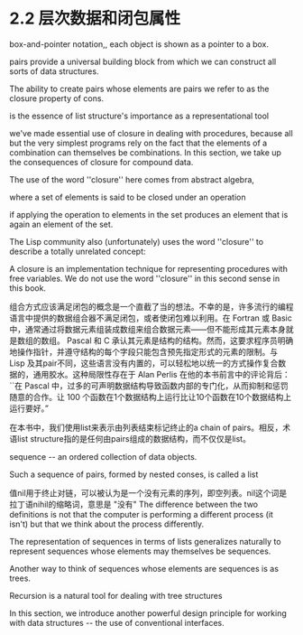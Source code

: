 # 2.2 层次数据和闭包属性

box-and-pointer notation,, each object is shown as a pointer to a box. 

pairs provide a universal building block from which we can construct all sorts of data structures. 

The ability to create pairs whose elements are pairs we refer to as the closure property of cons.

 is the essence of list structure's importance as a representational tool

we've made essential use of closure in dealing with procedures, because all but the very simplest programs rely on the fact that the elements of a combination can themselves be combinations. In this section, we take up the consequences of closure for compound data. 

The use of the word ''closure'' here comes from abstract algebra, 

where a set of elements is said to be closed under an operation 

if applying the operation to elements in the set produces an element that is again an element of the set. 

The Lisp community also (unfortunately) uses the word ''closure'' to describe a totally unrelated concept: 

A closure is an implementation technique for representing procedures with free variables. We do not use the word ''closure'' in this second sense in this book.

组合方式应该满足闭包的概念是一个直截了当的想法。不幸的是，许多流行的编程语言中提供的数据组合器不满足闭包，或者使闭包难以利用。在 Fortran 或 Basic 中，通常通过将数据元素组装成数组来组合数据元素——但不能形成其元素本身就是数组的数组。 Pascal 和 C 承认其元素是结构的结构。然而，这要求程序员明确地操作指针，并遵守结构的每个字段只能包含预先指定形式的元素的限制。与 Lisp 及其pair不同，这些语言没有内置的，可以轻松地以统一的方式操作复合数据的，通用胶水。这种局限性存在于 Alan Perlis 在他的本书前言中的评论背后：``在 Pascal 中，过多的可声明数据结构导致函数内部的专门化，从而抑制和惩罚随意的合作。让 100 个函数在1个数据结构上运行比让10个函数在10个数据结构上运行要好。”

在本书中，我们使用list来表示由列表结束标记终止的a chain of pairs。相反，术语list structure指的是任何由pairs组成的数据结构，而不仅仅是list。

sequence -- an ordered collection of data objects.

Such a sequence of pairs, formed by nested conses, is called a list

值nil用于终止对链，可以被认为是一个没有元素的序列，即空列表。nil这个词是拉丁语nihil的缩略词，意思是 "没有"
 The difference between the two definitions is not that the computer is performing a different process (it isn't) but that we think about the process differently.

The representation of sequences in terms of lists generalizes naturally to represent sequences whose elements may themselves be sequences.

Another way to think of sequences whose elements are sequences is as trees.

Recursion is a natural tool for dealing with tree structures

In this section, we introduce another powerful design principle for working with data structures -- the use of conventional interfaces.
